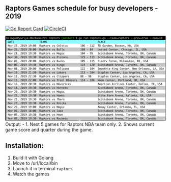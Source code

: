 
Raptors Games schedule for busy developers - 2019
-
[![Go Report Card](https://goreportcard.com/badge/github.com/bilogub/go-raptors)](https://goreportcard.com/report/github.com/bilogub/go-raptors)
[![CircleCI](https://circleci.com/gh/bilogub/go-raptors.svg?style=svg)](https://circleci.com/gh/bilogub/go-raptors)

<img src="raptors-lazy-schedule.png" width="800" />
Output:
-
1. Next 5 games for Raptors NBA team only.
2. Shows current game score and quarter during the game.

Installation:
-
1. Build it with Golang
2. Move to /url/local/bin
3. Launch it in terminal `raptors`
4. Watch the games

